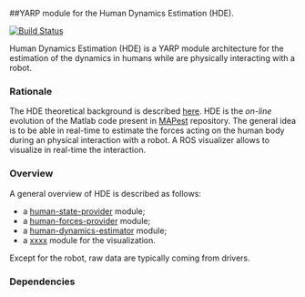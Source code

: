 ##YARP module for the Human Dynamics Estimation (HDE).

[![Build Status](https://travis-ci.org/robotology-playground/human-dynamics-estimation.svg?branch=master)](https://travis-ci.org/robotology-playground/human-dynamics-estimation)

Human Dynamics Estimation (HDE) is a YARP module architecture for the estimation of the dynamics in humans while are physically interacting with a robot.

### Rationale
The HDE theoretical background is described [here](http://www.mdpi.com/1424-8220/16/5/727).  HDE is the *on-line* evolution of the Matlab code present in [MAPest](https://github.com/claudia-lat/MAPest) repository.  The general idea is to be able in real-time to estimate the forces acting on the human body during an physical interaction with a robot. 
A ROS visualizer allows to visualize in real-time the interaction.

### Overview
A general overview of HDE is described as follows: 
- a [human-state-provider]() module;
- a [human-forces-provider]() module;
- a [human-dynamics-estimator]() module;
- a [xxxx]() module for the visualization.

Except for the robot, raw data are typically coming from drivers.

### Dependencies